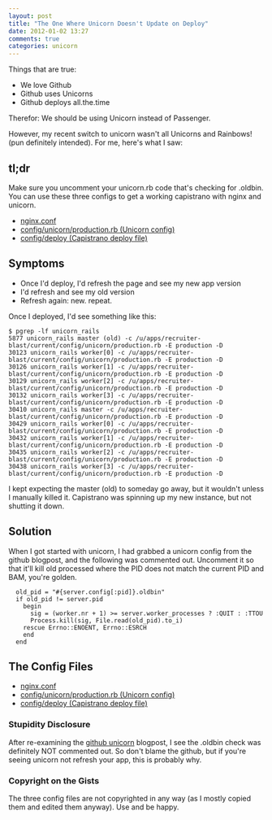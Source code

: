 ```yaml
---
layout: post
title: "The One Where Unicorn Doesn't Update on Deploy"
date: 2012-01-02 13:27
comments: true
categories: unicorn
---
```


Things that are true:

* We love Github
* Github uses Unicorns
* Github deploys all.the.time

Therefor: We should be using Unicorn instead of Passenger.

However, my recent switch to unicorn wasn't all Unicorns and Rainbows! (pun definitely intended). For me, here's what I saw:

<!-- more -->

## tl;dr

Make sure you uncomment your unicorn.rb code that's checking for .oldbin. You can use these three configs to get a working capistrano with nginx and unicorn.

* [nginx.conf](https://gist.github.com/1551895)
* [config/unicorn/production.rb (Unicorn config)](https://gist.github.com/1551909)
* [config/deploy (Capistrano deploy file)](https://gist.github.com/1551881)

## Symptoms

* Once I'd deploy, I'd refresh the page and see my new app version
* I'd refresh and see my old version
* Refresh again: new. repeat.

Once I deployed, I'd see something like this:
```
$ pgrep -lf unicorn_rails
5877 unicorn_rails master (old) -c /u/apps/recruiter-blast/current/config/unicorn/production.rb -E production -D
30123 unicorn_rails worker[0] -c /u/apps/recruiter-blast/current/config/unicorn/production.rb -E production -D
30126 unicorn_rails worker[1] -c /u/apps/recruiter-blast/current/config/unicorn/production.rb -E production -D
30129 unicorn_rails worker[2] -c /u/apps/recruiter-blast/current/config/unicorn/production.rb -E production -D
30132 unicorn_rails worker[3] -c /u/apps/recruiter-blast/current/config/unicorn/production.rb -E production -D 
30410 unicorn_rails master -c /u/apps/recruiter-blast/current/config/unicorn/production.rb -E production -D
30429 unicorn_rails worker[0] -c /u/apps/recruiter-blast/current/config/unicorn/production.rb -E production -D
30432 unicorn_rails worker[1] -c /u/apps/recruiter-blast/current/config/unicorn/production.rb -E production -D
30435 unicorn_rails worker[2] -c /u/apps/recruiter-blast/current/config/unicorn/production.rb -E production -D
30438 unicorn_rails worker[3] -c /u/apps/recruiter-blast/current/config/unicorn/production.rb -E production -D 
```

I kept expecting the master (old) to someday go away, but it wouldn't unless I manually killed it. Capistrano was spinning up my new instance, but not shutting it down.

## Solution

When I got started with unicorn, I had grabbed a unicorn config from the github blogpost, and the following was commented out. Uncomment it so that it'll kill old processed where the PID does not match the current PID and BAM, you're golden.

```
  old_pid = "#{server.config[:pid]}.oldbin"
  if old_pid != server.pid
    begin
      sig = (worker.nr + 1) >= server.worker_processes ? :QUIT : :TTOU
      Process.kill(sig, File.read(old_pid).to_i)
    rescue Errno::ENOENT, Errno::ESRCH
    end
  end
```

## The Config Files

* [nginx.conf](https://gist.github.com/1551895)
* [config/unicorn/production.rb (Unicorn config)](https://gist.github.com/1551909)
* [config/deploy (Capistrano deploy file)](https://gist.github.com/1551881)

### Stupidity Disclosure

After re-examining the [github unicorn](https://github.com/blog/517-unicorn) blogpost, I see the .oldbin check was definitely NOT commented out. So don't blame the github, but if you're seeing unicorn not refresh your app, this is probably why.

### Copyright on the Gists

The three config files are not copyrighted in any way (as I mostly copied them and edited them anyway). Use and be happy.
